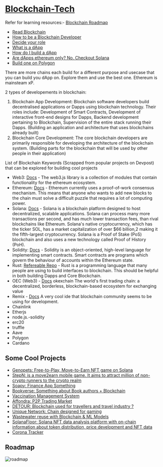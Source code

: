 # [Blockchain-Tech](#Roadmap)

Refer for learning resources:- [Blockchain Roadmap](https://github.com/Envoy-VC/blockchain-app-developer-roadmap) 

- [Read Blockchain](https://medium.com/programmers-blockchain/blockchain-development-mega-guide-5a316e6d10df)
- [How to be a Blockchain Developer](https://www.edureka.co/blog/how-to-become-blockchain-developer/)
- [Decide your role](https://medium.com/coinmonks/to-be-a-blockchain-developer-or-to-be-dapps-developer-fe6618f44dd1)
- [What is a dApp](https://ethereum.org/en/developers/docs/dapps/)
- [How do I build a dApp](https://levelup.gitconnected.com/the-complete-guide-to-building-an-ethereum-dapp-1692976ec4a5)
- [Are dApps ethereum only? No. Checkout Solana](https://www.antiersolutions.com/8-steps-to-create-your-own-dapp-on-solana-blockchain/)
- [Build one on Polygon](https://www.leewayhertz.com/decentralized-app-on-polygon/)

There are more chains each build for a different purpose and usecase that you can build you dApp on. Explore them and use the best one. Ethereum is mainsteam xP.

2 types of developements in blockchain:

1. Blockchain App Development: Blockchain software developers build decentralised applications or Dapps using blockchain technology. Their roles include: Development of Smart Contracts, Development of interactive front-end designs for Dapps, Backend development pertaining to Blockchain, Supervision of the entire stack running their Dapps. (Building an application and architecture that uses blockchains already built)
2. Blockchain Core Development: The core blockchain developers are primarily responsible for developing the architecture of the blockchain system. (Building parts for the blockchain that will be used by other people in their application)


List of Blockchain Keywords (Scrapped from popular projects on Devpost) that can be explored for building cool projects

- Web3: [Docs](https://web3js.readthedocs.io/en/v1.7.0/getting-started.html) - The web3.js library is a collection of modules that contain functionality for the ethereum ecosystem.
- Ethereum: [Docs](https://ethereum.org/en/developers/docs/) - Ethereum currently uses a proof-of-work consensus mechanism. This means that anyone who wants to add new blocks to the chain must solve a difficult puzzle that requires a lot of computing power.
- Solana: [Docs](https://docs.solana.com/developing/programming-model/overview) - Solana is a blockchain platform designed to host decentralized, scalable applications. Solana can process many more transactions per second, and has much lower transaction fees, than rival blockchains like Ethereum. Solana's native cryptocurrency, which has the ticker SOL, has a market capitalization of over $66 billion,2 making it the fifth-largest cryptocurrency. Solana is a Proof of Stake (PoS) blockchain and also uses a new technology called Proof of History (PoH).
- Solidity: [Docs](https://docs.soliditylang.org/en/v0.8.11/) - Solidity is an object-oriented, high-level language for implementing smart contracts. Smart contracts are programs which govern the behaviour of accounts within the Ethereum state.
- Rust: [Refereable Repo](https://github.com/rust-in-blockchain/awesome-blockchain-rust) - Rust is a programming language that many people are using to build interfaces to blockchain. This should be helpful in both building Dapps and Core Blockchain.
- OEC (Web3) - [Docs](https://okexchain-docs.readthedocs.io/en/latest/) okexchain The world's first trading chain: a decentralized, borderless, blockchain-based ecosystem for exchanging value
- Remix - [Docs](https://remix-ide.readthedocs.io/en/latest/run.html) A very cool ide that blockchain community seems to be using for development.
- Chainlink
- Etherjs
- node.js.-solidity
- erc20
- truffle
- Aave
- Polygon
- Cardano

## Some Cool Projects

- [Genopets: Free-to-Play, Move-to-Earn NFT game on Solana ](https://devpost.com/software/genopets-zs1la5)
- [StepN: is a move2earn mobile game. It aims to attract million of non-crypto runners to the crypto realm](https://devpost.com/software/find-satoshi)
- [Soapy: Finance App Something](https://devpost.com/software/soapy-finance)
- [Bookverse: Something about Book authors + Blockchain](https://devpost.com/software/bookverse)
- [Vaccination Management System](https://devpost.com/software/vaccination-management-system)
- [Affondra: P2P Trading Market](https://devpost.com/software/affondra)
- [DETOUR: Blockchain used for travellers and travel industry ?](https://devpost.com/software/detour-c6tidg)
- [Unique Network: Chain designed for gaming](https://devpost.com/software/unique-network)
- [Wastewater reuse with Blockchain & ML Models](https://devpost.com/software/code_for_clean_water)
- [SolanaFloor: Solana NFT data analysis platform with on-chain information about token distribution, price development and NFT data](https://devpost.com/software/solanafloor)
- [Corona Tracker](https://devpost.com/software/coronatracker-9nhoz0)

## Roadmap

![roadmap](https://camo.githubusercontent.com/11668c6994046709fd6803d37a370af4f84c676debb2b2b49de2bd162ea6a808/68747470733a2f2f6465762d746f2d75706c6f6164732e73332e616d617a6f6e6177732e636f6d2f75706c6f6164732f61727469636c65732f706d667476306d6338323233786c3032376a336c2e706e67)
